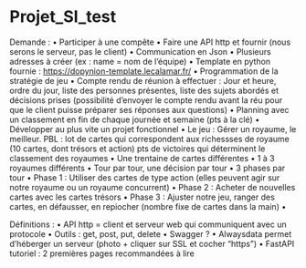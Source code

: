# Projet_SI_test

Demande :
    • Participer à une compête
    • Faire une API http et fournir (nous serons le serveur, pas le client)
    • Communication en Json
    • Plusieurs adresses à créer (ex : name = nom de l’équipe)
    • Template en python fournie : https://dopynion-template.lecalamar.fr/
    • Programmation de la stratégie de jeu
    • Compte rendu de réunion à effectuer : Jour et heure, ordre du jour, liste des personnes présentes, liste des sujets abordés et décisions prises (possibilité d’envoyer le compte rendu avant la réu pour que le client puisse préparer ses réponses aux questions)
    • Planning avec un classement en fin de chaque journée et semaine (pts à la clé)
    • Développer au plus vite un projet fonctionnel
    • Le jeu : Gérer un royaume, le meilleur. PBL : lot de cartes qui correspondent aux richessses de royaume (10 cartes, dont trésors et action) pts de victoires qui déterminent le classement des royaumes 
    • Une trentaine de cartes différentes
    • 1 à 3 royaumes différents
    • Tour par tour, une décision par tour
    • 3 phases par tour 
    • Phase 1 : Utiliser des cartes de type action (elles peuvent agir sur notre royaume ou un royaume concurrent)
    • Phase 2 : Acheter de nouvelles cartes avec les cartes trésors
    • Phase 3 : Ajuster notre jeu, ranger des cartes, en défausser, en repiocher (nombre fixe de cartes dans la main)
    • 

Définitions :
    • API http = client et serveur web qui communiquent avec un protocole
    • Outils : get, post, put, delete
    • Swagger ?
    • Alwaysdata permet d’héberger un serveur (photo + cliquer sur SSL et cocher “https”)
    • FastAPI tutoriel : 2 premières pages recommandées à lire